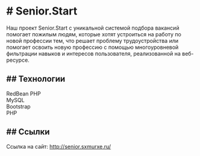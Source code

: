 <h1># Senior.Start</h1>
<p>Наш проект Senior.Start с уникальной системой подбора вакансий помогает пожилым людям, которые хотят устроиться на работу по новой профессии тем, что решает проблему трудоустройства или помогает освоить новую профессию с помощью многоуровневой фильтрации навыков и интересов пользователя, реализованной на веб-ресурсе.
</p>
<h2>## Технологии</h2>
<p> 
RedBean PHP<br>
MySQL<br>
Bootstrap<br>
PHP<br>
</p>


<h2>## Ссылки</h2>

Ссылка на сайт: http://senior.sxmurxe.ru/
